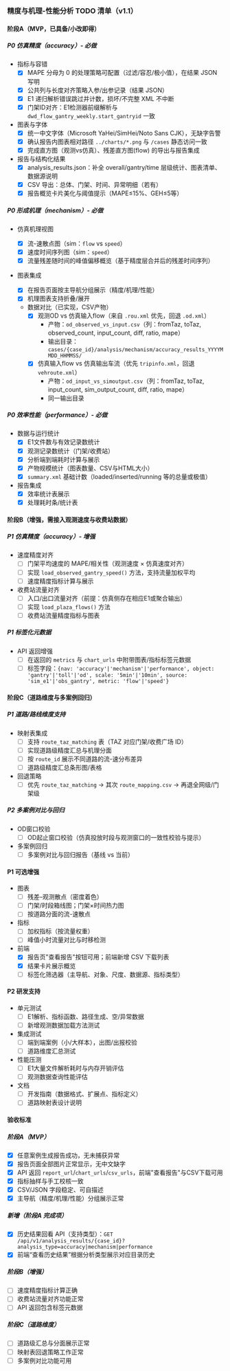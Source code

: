 ### 精度与机理-性能分析 TODO 清单（v1.1）

#### 阶段A（MVP，已具备/小改即得）

##### P0 仿真精度（accuracy）- 必做

- 指标与容错
  - [X] MAPE 分母为 0 的处理策略可配置（过滤/容忍/极小值），在结果 JSON 写明
  - [X] 公共列与长度对齐策略入参/出参记录（结果 JSON）
  - [X] E1 递归解析错误跳过并计数，损坏/不完整 XML 不中断
  - [X] 门架ID对齐：E1检测器前缀解析与 `dwd_flow_gantry_weekly.start_gantryid` 一致
- 图表与字体
  - [X] 统一中文字体（Microsoft YaHei/SimHei/Noto Sans CJK），无缺字告警
  - [X] 确认报告内图表相对路径 `../charts/*.png` 与 `/cases` 静态访问一致
  - [X] 完成直方图（观测vs仿真）、残差直方图(flow) 的导出与报告集成
- 报告与结构化结果
  - [X] analysis_results.json：补全 overall/gantry/time 层级统计、图表清单、数据源说明
  - [X] CSV 导出：总体、门架、时间、异常明细（若有）
  - [X] 报告概览卡片美化与阈值提示（MAPE≤15%、GEH≤5等）

##### P0 形成机理（mechanism）- 必做

- 仿真机理视图

  - [X] 流-速散点图（sim：`flow` vs `speed`）
  - [X] 速度时间序列图（sim：`speed`）
  - [X] 流量残差随时间的峰值偏移概览（基于精度层合并后的残差时间序列）
- 图表集成

  - [X] 在报告页面按主导航分组展示（精度/机理/性能）
  - [X] 机理图表支持折叠/展开

  - 数据对比（已实现，CSV产物）
    - [X] 观测OD vs 仿真输入flow（来自 `.rou.xml` 优先，回退 `.od.xml`）
      - 产物：`od_observed_vs_input.csv`（列：fromTaz, toTaz, observed_count, input_count, diff, ratio, mape）
      - 输出目录：`cases/{case_id}/analysis/mechanism/accuracy_results_YYYYMMDD_HHMMSS/`
    - [X] 仿真输入flow vs 仿真输出车流（优先 `tripinfo.xml`，回退 `vehroute.xml`）
      - 产物：`od_input_vs_simoutput.csv`（列：fromTaz, toTaz, input_count, sim_output_count, diff, ratio, mape）
      - 同一输出目录

##### P0 效率性能（performance）- 必做

- 数据与运行统计
  - [X] E1文件数与有效记录数统计
  - [X] 观测记录数统计（门架/收费站）
  - [X] 分析端到端耗时计算与展示
  - [X] 产物规模统计（图表数量、CSV与HTML大小）
  - [X] `summary.xml` 基础计数（loaded/inserted/running 等的总量或极值）
- 报告集成
  - [X] 效率统计表展示
  - [X] 处理耗时条/统计表

#### 阶段B（增强，需接入观测速度与收费站数据）

##### P1 仿真精度（accuracy）- 增强

- 速度精度对齐
  - [ ] 门架平均速度的 MAPE/相关性（观测速度 × 仿真速度对齐）
  - [ ] 实现 `load_observed_gantry_speed()` 方法，支持流量加权平均
  - [ ] 速度精度指标计算与展示
- 收费站流量对齐
  - [ ] 入口/出口流量对齐（前提：仿真侧存在相应E1或聚合输出）
  - [ ] 实现 `load_plaza_flows()` 方法
  - [ ] 收费站流量精度指标与图表

##### P1 标签化元数据

- API 返回增强
  - [ ] 在返回的 `metrics` 与 `chart_urls` 中附带图表/指标标签元数据
  - [ ] 标签字段：`{nav: 'accuracy'|'mechanism'|'performance', object: 'gantry'|'toll'|'od', scale: '5min'|'10min', source: 'sim_e1'|'obs_gantry', metric: 'flow'|'speed'}`

#### 阶段C（道路维度与多案例回归）

##### P1 道路/路线维度支持

- 映射表集成
  - [ ] 支持 `route_taz_matching` 表（TAZ 对应门架/收费广场 ID）
  - [ ] 实现道路级精度汇总与机理分面
  - [ ] 按 `route_id` 展示不同道路的流-速分布差异
  - [ ] 道路级精度汇总条形图/表格
- 回退策略
  - [ ] 优先 `route_taz_matching` → 其次 `route_mapping.csv` → 再退全网级/门架级

##### P2 多案例对比与回归

- OD窗口校验
  - [ ] OD起止窗口校验（仿真投放时段与观测窗口的一致性校验与提示）
- 多案例回归
  - [ ] 多案例对比与回归报告（基线 vs 当前）

#### P1 可选增强

- 图表
  - [ ] 残差–观测散点（密度着色）
  - [ ] 门架/时段箱线图；门架×时间热力图
  - [ ] 按道路分面的流-速散点
- 指标
  - [ ] 加权指标（按流量权重）
  - [ ] 峰值小时流量对比与时移检测
- 前端
  - [X] 报告页"查看报告"按钮可用；前端新增 CSV 下载列表
  - [X] 结果卡片展示概览
  - [ ] 标签化筛选器（主导航、对象、尺度、数据源、指标类型）

#### P2 研发支持

- 单元测试
  - [ ] E1解析、指标函数、路径生成、空/异常数据
  - [ ] 新增观测数据加载方法测试
- 集成测试
  - [ ] 端到端案例（小/大样本），出图/出报校验
  - [ ] 道路维度汇总测试
- 性能压测
  - [ ] E1大量文件解析耗时与内存开销评估
  - [ ] 观测数据查询性能评估
- 文档
  - [ ] 开发指南（数据格式、扩展点、指标定义）
  - [ ] 道路映射表设计说明

#### 验收标准

##### 阶段A（MVP）

- [X] 任意案例生成报告成功，无未捕获异常
- [X] 报告页面全部图片正常显示，无中文缺字
- [X] API 返回 `report_url`/`chart_urls`/`csv_urls`，前端"查看报告"与CSV下载可用
- [X] 指标抽样与手工校核一致
- [X] CSV/JSON 字段稳定、可自描述
- [X] 主导航（精度/机理/性能）分组展示正常

##### 新增（阶段A 完成项）

- [X] 历史结果回看 API（支持类型）：`GET /api/v1/analysis_results/{case_id}?analysis_type=accuracy|mechanism|performance`
- [X] 前端“查看历史结果”根据分析类型展示对应目录历史

##### 阶段B（增强）

- [ ] 速度精度指标计算正确
- [ ] 收费站流量对齐功能正常
- [ ] API 返回包含标签元数据

##### 阶段C（道路维度）

- [ ] 道路级汇总与分面展示正常
- [ ] 映射表回退策略工作正常
- [ ] 多案例对比功能可用
